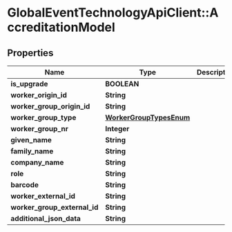 # GlobalEventTechnologyApiClient::AccreditationModel

## Properties
Name | Type | Description | Notes
------------ | ------------- | ------------- | -------------
**is_upgrade** | **BOOLEAN** |  | 
**worker_origin_id** | **String** |  | [optional] 
**worker_group_origin_id** | **String** |  | [optional] 
**worker_group_type** | [**WorkerGroupTypesEnum**](WorkerGroupTypesEnum.md) |  | 
**worker_group_nr** | **Integer** |  | 
**given_name** | **String** |  | [optional] 
**family_name** | **String** |  | [optional] 
**company_name** | **String** |  | [optional] 
**role** | **String** |  | [optional] 
**barcode** | **String** |  | [optional] 
**worker_external_id** | **String** |  | [optional] 
**worker_group_external_id** | **String** |  | [optional] 
**additional_json_data** | **String** |  | [optional] 

